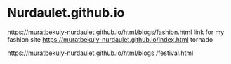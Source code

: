 # Nurdaulet.github.io
https://muratbekuly-nurdaulet.github.io/html/blogs/fashion.html
link for my fashion site
https://muratbekuly-nurdaulet.github.io/index.html
tornado


https://muratbekuly-nurdaulet.github.io/html/blogs
/festival.html
